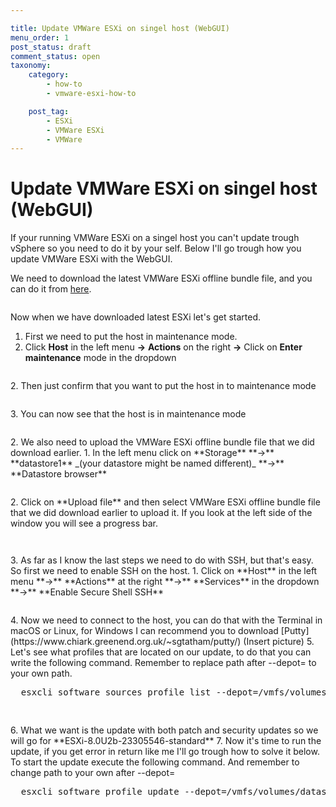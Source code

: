 ```yaml
---

title: Update VMWare ESXi on singel host (WebGUI)
menu_order: 1
post_status: draft
comment_status: open
taxonomy:
    category:
        - how-to
        - vmware-esxi-how-to

    post_tag:
        - ESXi
        - VMWare ESXi
        - VMWare
---
```


# Update VMWare ESXi on singel host (WebGUI)
If your running VMWare ESXi on a singel host you can't update trough vSphere so you need to do it by your self. Below I'll go trough how you update VMWare
ESXi with the WebGUI.
  
We need to download the latest VMWare ESXi offline bundle file, and you can do it from [here](https://customerconnect.vmware.com/downloads/details?downloadGroup=ESXI80U2B&productId=1345).
<!-- wp:image {"lightbox":{"enabled":true},"id":282,"sizeSlug":"full","linkDestination":"none"} -->
<figure class="wp-block-image size-full">
<img src="https://stolpe.io/wp-content/uploads/2024/03/01_update_esxi.png" alt="" class="wp-image-282" />
</figure>
<!-- /wp:image -->
Now when we have downloaded latest ESXi let's get started.  

1. First we need to put the host in maintenance mode.
  1. Click **Host** in the left menu **->** **Actions** on the right **->** Click on **Enter maintenance** mode in the dropdown
  <!-- wp:image {"lightbox":{"enabled":true},"id":293,"sizeSlug":"full","linkDestination":"none"} -->
  <figure class="wp-block-image size-full">
  <img src="https://stolpe.io/wp-content/uploads/2024/03/01_update_esxi_webgui.png" alt="" class="wp-image-293" />
  </figure>
  <!-- /wp:image -->
  2. Then just confirm that you want to put the host in to maintenance mode
  <!-- wp:image {"lightbox":{"enabled":true},"id":294,"sizeSlug":"full","linkDestination":"none"} -->
  <figure class="wp-block-image size-full">
  <img src="https://stolpe.io/wp-content/uploads/2024/03/02_update_esxi_webgui.png" alt="" class="wp-image-294" />
  </figure>
  <!-- /wp:image -->
  3. You can now see that the host is in maintenance mode
  <!-- wp:image {"lightbox":{"enabled":true},"id":299,"sizeSlug":"full","linkDestination":"none"} -->
  <figure class="wp-block-image size-full">
  <img src="https://stolpe.io/wp-content/uploads/2024/03/03_update_esxi_webgui.png" alt="" class="wp-image-299" />
  </figure>
  <!-- /wp:image -->
2. We also need to upload the VMWare ESXi offline bundle file that we did download earlier.
  1. In the left menu click on **Storage** **->** **datastore1** _(your datastore might be named different)_ **->** **Datastore browser**
  <!-- wp:image {"lightbox":{"enabled":true},"id":301,"sizeSlug":"full","linkDestination":"none"} -->
  <figure class="wp-block-image size-full">
  <img src="https://stolpe.io/wp-content/uploads/2024/03/04_update_esxi_webgui.png" alt="" class="wp-image-301" />
  </figure>
  <!-- /wp:image -->
  2. Click on **Upload file** and then select VMWare ESXi offline bundle file that we did download earlier to upload it. If you look at the left side of the window you will see a progress bar.
  <!-- wp:image {"lightbox":{"enabled":true},"id":302,"sizeSlug":"full","linkDestination":"none"} -->
  <figure class="wp-block-image size-full">
  <img src="https://stolpe.io/wp-content/uploads/2024/03/05_update_esxi_webgui.png" alt="" class="wp-image-302" />
  </figure>
  <!-- /wp:image -->
  <!-- wp:image {"lightbox":{"enabled":true},"id":303,"sizeSlug":"full","linkDestination":"none"} -->
  <figure class="wp-block-image size-full">
  <img src="https://stolpe.io/wp-content/uploads/2024/03/06_update_esxi_webgui.png" alt="" class="wp-image-303" />
  </figure>
  <!-- /wp:image -->
3. As far as I know the last steps we need to do with SSH, but that's easy. So first we need to enable SSH on the host.
  1. Click on **Host** in the left menu **->** **Actions** at the right **->** **Services** in the dropdown **->** **Enable Secure Shell SSH**
  <!-- wp:image {"lightbox":{"enabled":true},"id":300,"sizeSlug":"full","linkDestination":"none"} -->
  <figure class="wp-block-image size-full">
  <img src="https://stolpe.io/wp-content/uploads/2024/03/00_update_esxi_webgui.png" alt="" class="wp-image-300" />
  </figure>
  <!-- /wp:image -->
4. Now we need to connect to the host, you can do that with the Terminal in macOS or Linux, for Windows I can recommend you to download [Putty](https://www.chiark.greenend.org.uk/~sgtatham/putty/)
(Insert picture)
5. Let's see what profiles that are located on our update, to do that you can write the following command. Remember to replace path after --depot= to your own path.  
  <!-- wp:enlighter/codeblock {"language":"shell"} -->
  <pre class="EnlighterJSRAW" data-enlighter-language="shell" data-enlighter-theme="" data-enlighter-highlight="" data-enlighter-linenumbers="" data-enlighter-lineoffset="" data-enlighter-title="" data-enlighter-group="">
  esxcli software sources profile list --depot=/vmfs/volumes/datastore1/Update/VMware-ESXi-8.0U2b-23305546-depot.zip
  </pre>
  <!-- /wp:enlighter/codeblock -->

  <!-- wp:image {"lightbox":{"enabled":true},"id":304,"sizeSlug":"full","linkDestination":"none"} -->
  <figure class="wp-block-image size-full">
  <img src="https://stolpe.io/wp-content/uploads/2024/03/02_update_esxi.png" alt="" class="wp-image-304" />
  </figure>
  <!-- /wp:image -->
6. What we want is the update with both patch and security updates so we will go for **ESXi-8.0U2b-23305546-standard**
7. Now it's time to run the update, if you get error in return like me I'll go trough how to solve it below. To start the update execute the following command. And remember to change path to your own after --depot=  
  <!-- wp:enlighter/codeblock {"language":"shell"} -->
  <pre class="EnlighterJSRAW" data-enlighter-language="shell" data-enlighter-theme="" data-enlighter-highlight="" data-enlighter-linenumbers="" data-enlighter-lineoffset="" data-enlighter-title="" data-enlighter-group="">
  esxcli software profile update --depot=/vmfs/volumes/datastore1/Update/VMware-ESXi-8.0U2b-23305546-depot.zip --profile=ESXi-8.0U2b-23305546-standard
  </pre>
  <!-- /wp:enlighter/codeblock -->

  <!-- wp:image {"lightbox":{"enabled":true},"id":305,"sizeSlug":"full","linkDestination":"none"} -->
  <figure class="wp-block-image size-full">
  <img src="https://stolpe.io/wp-content/uploads/2024/03/03_update_esxi.png" alt="" class="wp-image-305" />
  </figure>
  <!-- /wp:image -->